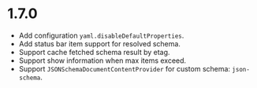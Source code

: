 # 1.7.0

- Add configuration `yaml.disableDefaultProperties`.
- Add status bar item support for resolved schema.
- Support cache fetched schema result by etag.
- Support show information when max items exceed.
- Support `JSONSchemaDocumentContentProvider` for custom schema: `json-schema`.
